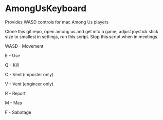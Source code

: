 # AmongUsKeyboard
Provides WASD controls for mac Among Us players

Clone this git repo, open among us and get into a game, adjust joystick stick size to smallest in settings, run this script. Stop this script when in meetings.

WASD - Movement

E - Use

Q - Kill

C - Vent (imposter only)

V - Vent (engineer only)

R - Report

M - Map

F - Sabotage

